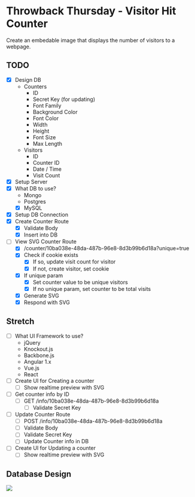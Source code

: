 # Throwback Thursday - Visitor Hit Counter

Create an embedable image that displays the number of visitors to a webpage.

## TODO
* [x] Design DB
  * Counters
    * ID
    * Secret Key (for updating)
    * Font Family
    * Background Color
    * Font Color
    * Width
    * Height
    * Font Size
    * Max Length
  * Visitors
    * ID
    * Counter ID
    * Date / Time
    * Visit Count
* [x] Setup Server
* [x] What DB to use?
  * Mongo
  * Postgres
  * [x] MySQL
* [x] Setup DB Connection
* [x] Create Counter Route
  * [x] Validate Body
  * [x] Insert into DB
* [ ] View SVG Counter Route
  * [x] /counter/10ba038e-48da-487b-96e8-8d3b99b6d18a?unique=true
  * [x] Check if cookie exists
    * [x] If so, update visit count for visitor
    * [x] If not, create visitor, set cookie
  * [x] If unique param
    * [x] Set counter value to be unique visitors
    * [x] If no unique param, set counter to be total visits
  * [x] Generate SVG
  * [x] Respond with SVG

## Stretch
* [ ] What UI Framework to use?
  * jQuery
  * Knockout.js
  * Backbone.js
  * Angular 1.x
  * Vue.js
  * React
* [ ] Create UI for Creating a counter
  * [ ] Show realtime preview with SVG
* [ ] Get counter info by ID
  * [ ] GET /info/10ba038e-48da-487b-96e8-8d3b99b6d18a
    * [ ] Validate Secret Key
* [ ] Update Counter Route
  * [ ] POST /info/10ba038e-48da-487b-96e8-8d3b99b6d18a
  * [ ] Validate Body
  * [ ] Validate Secret Key
  * [ ] Update Counter info in DB
* [ ] Create UI for Updating a counter
  * [ ] Show realtime preview with SVG

## Database Design

![](https://i.imgur.com/Ddw1nHo.png)